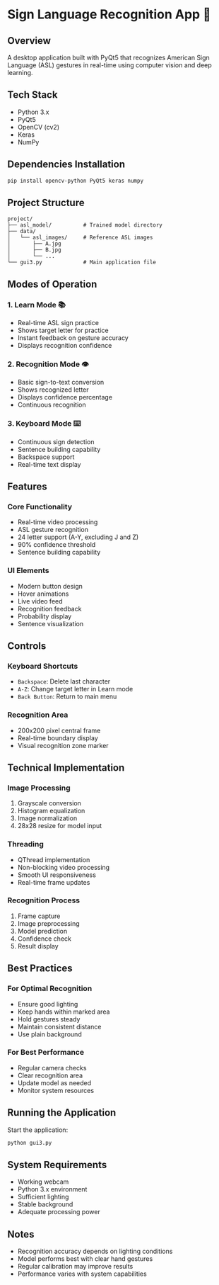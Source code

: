# Sign Language Recognition App 🤟

## Overview
A desktop application built with PyQt5 that recognizes American Sign Language (ASL) gestures in real-time using computer vision and deep learning.

## Tech Stack
- Python 3.x
- PyQt5
- OpenCV (cv2)
- Keras
- NumPy

## Dependencies Installation
```bash
pip install opencv-python PyQt5 keras numpy
```

## Project Structure
```
project/
├── asl_model/          # Trained model directory
├── data/
│   └── asl_images/     # Reference ASL images
│       ├── A.jpg
│       ├── B.jpg
│       └── ...
└── gui3.py             # Main application file
```

## Modes of Operation

### 1. Learn Mode 📚
- Real-time ASL sign practice
- Shows target letter for practice
- Instant feedback on gesture accuracy
- Displays recognition confidence

### 2. Recognition Mode 👁️
- Basic sign-to-text conversion
- Shows recognized letter
- Displays confidence percentage
- Continuous recognition

### 3. Keyboard Mode ⌨️
- Continuous sign detection
- Sentence building capability
- Backspace support
- Real-time text display

## Features

### Core Functionality
- Real-time video processing
- ASL gesture recognition
- 24 letter support (A-Y, excluding J and Z)
- 90% confidence threshold
- Sentence building capability

### UI Elements
- Modern button design
- Hover animations
- Live video feed
- Recognition feedback
- Probability display
- Sentence visualization

## Controls

### Keyboard Shortcuts
- `Backspace`: Delete last character
- `A-Z`: Change target letter in Learn mode
- `Back Button`: Return to main menu

### Recognition Area
- 200x200 pixel central frame
- Real-time boundary display
- Visual recognition zone marker

## Technical Implementation

### Image Processing
1. Grayscale conversion
2. Histogram equalization
3. Image normalization
4. 28x28 resize for model input

### Threading
- QThread implementation
- Non-blocking video processing
- Smooth UI responsiveness
- Real-time frame updates

### Recognition Process
1. Frame capture
2. Image preprocessing
3. Model prediction
4. Confidence check
5. Result display

## Best Practices

### For Optimal Recognition
- Ensure good lighting
- Keep hands within marked area
- Hold gestures steady
- Maintain consistent distance
- Use plain background

### For Best Performance
- Regular camera checks
- Clear recognition area
- Update model as needed
- Monitor system resources

## Running the Application

Start the application:
```bash
python gui3.py
```

## System Requirements
- Working webcam
- Python 3.x environment
- Sufficient lighting
- Stable background
- Adequate processing power

## Notes
- Recognition accuracy depends on lighting conditions
- Model performs best with clear hand gestures
- Regular calibration may improve results
- Performance varies with system capabilities
